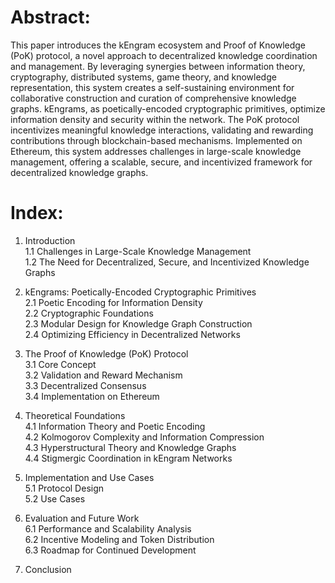 # Abstract:  
This paper introduces the kEngram ecosystem and Proof of Knowledge (PoK) protocol, a novel approach to decentralized knowledge coordination and management. By leveraging synergies between information theory, cryptography, distributed systems, game theory, and knowledge representation, this system creates a self-sustaining environment for collaborative construction and curation of comprehensive knowledge graphs. kEngrams, as poetically-encoded cryptographic primitives, optimize information density and security within the network. The PoK protocol incentivizes meaningful knowledge interactions, validating and rewarding contributions through blockchain-based mechanisms. Implemented on Ethereum, this system addresses challenges in large-scale knowledge management, offering a scalable, secure, and incentivized framework for decentralized knowledge graphs.

# Index:

1. Introduction  
    1.1 Challenges in Large-Scale Knowledge Management  
    1.2 The Need for Decentralized, Secure, and Incentivized Knowledge Graphs
    
2. kEngrams: Poetically-Encoded Cryptographic Primitives  
    2.1 Poetic Encoding for Information Density  
    2.2 Cryptographic Foundations  
    2.3 Modular Design for Knowledge Graph Construction  
    2.4 Optimizing Efficiency in Decentralized Networks
    
3. The Proof of Knowledge (PoK) Protocol  
    3.1 Core Concept  
    3.2 Validation and Reward Mechanism  
    3.3 Decentralized Consensus  
    3.4 Implementation on Ethereum
    
4. Theoretical Foundations  
    4.1 Information Theory and Poetic Encoding  
    4.2 Kolmogorov Complexity and Information Compression  
    4.3 Hyperstructural Theory and Knowledge Graphs  
    4.4 Stigmergic Coordination in kEngram Networks
    
5. Implementation and Use Cases  
    5.1 Protocol Design  
    5.2 Use Cases
    
6. Evaluation and Future Work  
    6.1 Performance and Scalability Analysis  
    6.2 Incentive Modeling and Token Distribution  
    6.3 Roadmap for Continued Development
    
7. Conclusion